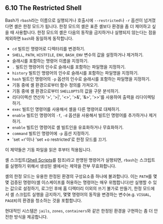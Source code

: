 ## 6.10 The Restricted Shell
Bash가 `rbash`라는 이름으로 실행되거나 호출시에 `--restricted`나 `-r` 옵션이 넘겨졌다면 셸은 한정 모드가 됩니다. 한정 모드의 셸은 표준 셸보다 환경을 좀 더 제어하고 싶을 때 사용합니다. 한정 모드의 셸은 다음의 동작을 금지하거나 실행되지 않는다는 점을 제외하면 `bash`와 동일하게 동작합니다.

- `cd` 빌트인 명령어로 디렉터리를 변경하기.
- `SHELL`, `PATH`, `HISTFILE`, `ENV`, `BASH_ENV` 변수의 값을 설정하거나 제거하기.
- 슬래시를 포함하는 명령어 이름을 지정하기.
- `.` 빌트인 명령어의 인수로 슬래시를 포함하는 파일명을 지정하기.
- `history` 빌트인 명령어의 인수로 슬래시를 포함하는 파일명을 지정하기.
- `hash` 빌트인 명령어의 `-p` 옵션의 인수로 슬래시를 포함하는 파일명을 지정하기.
- 기동 중에 셸 환경으로부터 함수 정의를 가져오기.
- 기동 중에 셸 환경으로부터 `SHELLOPTS`의 값을 구문 분석하기.
- 리다이렉션 연산자 '>', '>|', '<>', '>&', '&>', '>>'를 사용하여 출력을 리다이렉팅하기.
- `exec` 빌트인 명령어를 사용해서 셸을 다른 명령어로 대체하기.
- `enable` 빌트인 명령어의 `-f`, `-d` 옵션을 사용해서 빌트인 명령어를 추가하거나 제거하기.
- `enable` 빌트인 명령어로 셸 빌트인을 유효화하거나 무효화하기.
- `command` 빌트인 명령어에 `-p` 옵션 지정하기.
- 'set +r'이나 'set +o restricted'로 한정 모드를 끄기.

이 제약들은 기동 파일을 읽은 후부터 적용됩니다.

셸 스크립트([Shell Scripts](chapter_3_8.html)를 참조)라고 판명된 명령어가 실행되면, `rbash`는 스크립트를 실행하기 위해서 생성된 셸에서는 제약을 전부 무효화합니다.

셸의 한정 모드는 유용한 한정된 환경의 구성요소중 하나에 불과합니다. 이는 `PATH`를 몇몇 검증된 명령어(셸 이스케이프를 허용하는 명령어는 매우 위험합니다)만 실행할 수 있는 값으로 설정하기, 로그인 후에 홈 디렉터리 이외의 쓰기 불가로 만들기, 한정 모드에서 셸 스크립트 실행을 금지하기, 몇몇 명령어의 동작을 변경하는 변수(e.g. `VISUAL`, `PAGER`)의 환경을 청소하는 것을 포함합니다.

현대적인 시스템은 `jails`, `zones`, `containers`와 같은 한정된 환경을 구현하는 좀 더 안전한 방식을 제공합니다.
